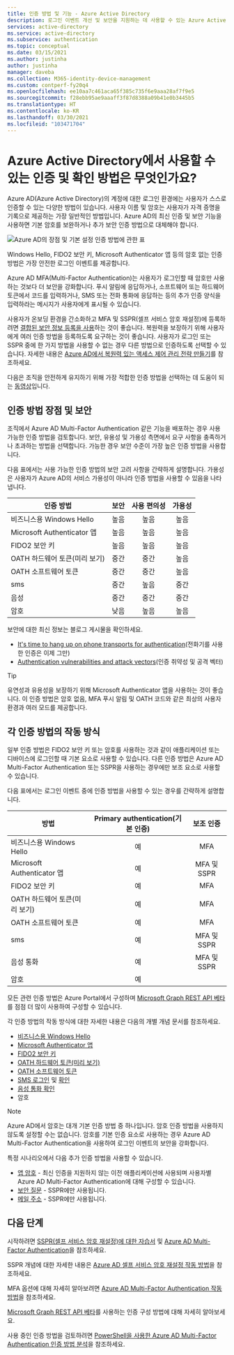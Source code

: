 ```yaml
---
title: 인증 방법 및 기능 - Azure Active Directory
description: 로그인 이벤트 개선 및 보안을 지원하는 데 사용할 수 있는 Azure Active Directory의 다양한 인증 방법 및 기능에 대해 알아봅니다.
services: active-directory
ms.service: active-directory
ms.subservice: authentication
ms.topic: conceptual
ms.date: 03/15/2021
ms.author: justinha
author: justinha
manager: daveba
ms.collection: M365-identity-device-management
ms.custom: contperf-fy20q4
ms.openlocfilehash: ee10aa7c461aca65f385c735f6e9aaa28af7f9e5
ms.sourcegitcommit: f28ebb95ae9aaaff3f87d8388a09b41e0b3445b5
ms.translationtype: HT
ms.contentlocale: ko-KR
ms.lasthandoff: 03/30/2021
ms.locfileid: "103471704"
---
```

# <a name="what-authentication-and-verification-methods-are-available-in-azure-active-directory"></a>Azure Active Directory에서 사용할 수 있는 인증 및 확인 방법은 무엇인가요?

Azure AD(Azure Active Directory)의 계정에 대한 로그인 환경에는 사용자가 스스로 인증할 수 있는 다양한 방법이 있습니다. 사용자 이름 및 암호는 사용자가 자격 증명을 기록으로 제공하는 가장 일반적인 방법입니다. Azure AD의 최신 인증 및 보안 기능을 사용하면 기본 암호를 보완하거나 추가 보안 인증 방법으로 대체해야 합니다.

![Azure AD의 장점 및 기본 설정 인증 방법에 관한 표](media/concept-authentication-methods/authentication-methods.png)

Windows Hello, FIDO2 보안 키, Microsoft Authenticator 앱 등의 암호 없는 인증 방법은 가장 안전한 로그인 이벤트를 제공합니다.

Azure AD MFA(Multi-Factor Authentication)는 사용자가 로그인할 때 암호만 사용하는 것보다 더 보안을 강화합니다. 푸시 알림에 응답하거나, 소프트웨어 또는 하드웨어 토큰에서 코드를 입력하거나, SMS 또는 전화 통화에 응답하는 등의 추가 인증 양식을 입력하라는 메시지가 사용자에게 표시될 수 있습니다.

사용자가 온보딩 환경을 간소화하고 MFA 및 SSPR(셀프 서비스 암호 재설정)에 등록하려면 [결합된 보안 정보 등록을 사용](howto-registration-mfa-sspr-combined.md)하는 것이 좋습니다. 복원력을 보장하기 위해 사용자에게 여러 인증 방법을 등록하도록 요구하는 것이 좋습니다. 사용자가 로그인 또는 SSPR 중에 한 가지 방법을 사용할 수 없는 경우 다른 방법으로 인증하도록 선택할 수 있습니다. 자세한 내용은 [Azure AD에서 복원력 있는 액세스 제어 관리 전략 만들기](concept-resilient-controls.md)를 참조하세요.

다음은 조직을 안전하게 유지하기 위해 가장 적합한 인증 방법을 선택하는 데 도움이 되는 [동영상](https://www.youtube.com/watch?v=LB2yj4HSptc&feature=youtu.be)입니다.

## <a name="authentication-method-strength-and-security"></a>인증 방법 장점 및 보안

조직에서 Azure AD Multi-Factor Authentication 같은 기능을 배포하는 경우 사용 가능한 인증 방법을 검토합니다. 보안, 유용성 및 가용성 측면에서 요구 사항을 충족하거나 초과하는 방법을 선택합니다. 가능한 경우 보안 수준이 가장 높은 인증 방법을 사용합니다.

다음 표에서는 사용 가능한 인증 방법의 보안 고려 사항을 간략하게 설명합니다. 가용성은 사용자가 Azure AD의 서비스 가용성이 아니라 인증 방법을 사용할 수 있음을 나타냅니다.

| 인증 방법          | 보안 | 사용 편의성 | 가용성 |
|--------------------------------|:--------:|:---------:|:------------:|
| 비즈니스용 Windows Hello     | 높음     | 높음      | 높음         |
| Microsoft Authenticator 앱    | 높음     | 높음      | 높음         |
| FIDO2 보안 키             | 높음     | 높음      | 높음         |
| OATH 하드웨어 토큰(미리 보기) | 중간   | 중간    | 높음         |
| OATH 소프트웨어 토큰           | 중간   | 중간    | 높음         |
| sms                            | 중간   | 높음      | 중간       |
| 음성                          | 중간   | 중간    | 중간       |
| 암호                       | 낮음      | 높음      | 높음         |

보안에 대한 최신 정보는 블로그 게시물을 확인하세요.

- [It's time to hang up on phone transports for authentication](https://techcommunity.microsoft.com/t5/azure-active-directory-identity/it-s-time-to-hang-up-on-phone-transports-for-authentication/ba-p/1751752)(전화기를 사용한 인증은 이제 그만)
- [Authentication vulnerabilities and attack vectors](https://techcommunity.microsoft.com/t5/azure-active-directory-identity/all-your-creds-are-belong-to-us/ba-p/855124)(인증 취약성 및 공격 벡터)

> [!TIP]
> 유연성과 유용성을 보장하기 위해 Microsoft Authenticator 앱을 사용하는 것이 좋습니다. 이 인증 방법은 암호 없음, MFA 푸시 알림 및 OATH 코드와 같은 최상의 사용자 환경과 여러 모드를 제공합니다.

## <a name="how-each-authentication-method-works"></a>각 인증 방법의 작동 방식

일부 인증 방법은 FIDO2 보안 키 또는 암호를 사용하는 것과 같이 애플리케이션 또는 디바이스에 로그인할 때 기본 요소로 사용할 수 있습니다. 다른 인증 방법은 Azure AD Multi-Factor Authentication 또는 SSPR을 사용하는 경우에만 보조 요소로 사용할 수 있습니다.

다음 표에서는 로그인 이벤트 중에 인증 방법을 사용할 수 있는 경우를 간략하게 설명합니다.

| 방법                         | Primary authentication(기본 인증) | 보조 인증  |
|--------------------------------|:----------------------:|:-------------------------:|
| 비즈니스용 Windows Hello     | 예                    | MFA                       |
| Microsoft Authenticator 앱    | 예                    | MFA 및 SSPR              |
| FIDO2 보안 키             | 예                    | MFA                       |
| OATH 하드웨어 토큰(미리 보기) | 예                     | MFA                       |
| OATH 소프트웨어 토큰           | 예                     | MFA                       |
| sms                            | 예                    | MFA 및 SSPR              |
| 음성 통화                     | 예                     | MFA 및 SSPR              |
| 암호                       | 예                    |                           |

모든 관련 인증 방법은 Azure Portal에서 구성하며 [Microsoft Graph REST API 베타](/graph/api/resources/authenticationmethods-overview?view=graph-rest-beta)를 점점 더 많이 사용하여 구성할 수 있습니다.

각 인증 방법의 작동 방식에 대한 자세한 내용은 다음의 개별 개념 문서를 참조하세요.

* [비즈니스용 Windows Hello](/windows/security/identity-protection/hello-for-business/hello-overview)
* [Microsoft Authenticator 앱](concept-authentication-authenticator-app.md)
* [FIDO2 보안 키](concept-authentication-passwordless.md#fido2-security-keys)
* [OATH 하드웨어 토큰(미리 보기)](concept-authentication-oath-tokens.md#oath-hardware-tokens-preview)
* [OATH 소프트웨어 토큰](concept-authentication-oath-tokens.md#oath-software-tokens)
* [SMS 로그인](howto-authentication-sms-signin.md) 및 [확인](concept-authentication-phone-options.md#mobile-phone-verification)
* [음성 통화 확인](concept-authentication-phone-options.md)
* 암호

> [!NOTE]
> Azure AD에서 암호는 대개 기본 인증 방법 중 하나입니다. 암호 인증 방법을 사용하지 않도록 설정할 수는 없습니다. 암호를 기본 인증 요소로 사용하는 경우 Azure AD Multi-Factor Authentication을 사용하여 로그인 이벤트의 보안을 강화합니다.

특정 시나리오에서 다음 추가 인증 방법을 사용할 수 있습니다.

* [앱 암호](howto-mfa-app-passwords.md) - 최신 인증을 지원하지 않는 이전 애플리케이션에 사용되며 사용자별 Azure AD Multi-Factor Authentication에 대해 구성할 수 있습니다.
* [보안 질문](concept-authentication-security-questions.md) - SSPR에만 사용됩니다.
* [메일 주소](concept-sspr-howitworks.md#authentication-methods) - SSPR에만 사용됩니다.

## <a name="next-steps"></a>다음 단계

시작하려면 [SSPR(셀프 서비스 암호 재설정)에 대한 자습서][tutorial-sspr] 및 [Azure AD Multi-Factor Authentication][tutorial-azure-mfa]을 참조하세요.

SSPR 개념에 대한 자세한 내용은 [Azure AD 셀프 서비스 암호 재설정 작동 방법][concept-sspr]을 참조하세요.

MFA 옵션에 대해 자세히 알아보려면 [Azure AD Multi-Factor Authentication 작동 방법][concept-mfa]을 참조하세요.

[Microsoft Graph REST API 베타](/graph/api/resources/authenticationmethods-overview?view=graph-rest-beta)를 사용하는 인증 구성 방법에 대해 자세히 알아보세요.

사용 중인 인증 방법을 검토하려면 [PowerShell을 사용한 Azure AD Multi-Factor Authentication 인증 방법 분석](/samples/azure-samples/azure-mfa-authentication-method-analysis/azure-mfa-authentication-method-analysis/)을 참조하세요.

<!-- INTERNAL LINKS -->
[tutorial-sspr]: tutorial-enable-sspr.md
[tutorial-azure-mfa]: tutorial-enable-azure-mfa.md
[concept-sspr]: concept-sspr-howitworks.md
[concept-mfa]: concept-mfa-howitworks.md
